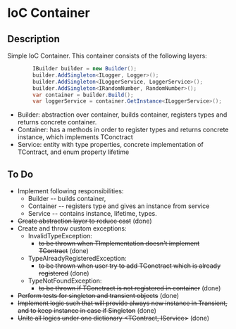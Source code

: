 # IoC Container

## Description

Simple IoC Container. This container consists of the following layers:

```cs
		IBuilder builder = new Builder();
        builder.AddSingleton<ILogger, Logger>();
        builder.AddSingleton<ILoggerService, LoggerService>();
        builder.AddSingleton<IRandomNumber, RandomNumber>();
        var container = builder.Build();
        var loggerService = container.GetInstance<ILoggerService>();
```

- Builder: abstraction over container, builds container, registers types and returns concrete container.
- Container: has a methods in order to register types and returns concrete instance, which implements TConctract
- Service: entity with type properties, concrete implementation of TContract, and enum property lifetime

## To Do

- Implement following responsibilities: 
  - Builder -- builds container, 
  - Container -- registers type and gives an instance from service
  - Service -- contains instance, lifetime, types.
- ~~Create abstraction layer to reduce cast~~ (done)
- Create and throw custom exceptions:
  - InvalidTypeException: 
    - ~~to be thrown when TImplementation doesn't implement TContract~~ (done)
  - TypeAlreadyRegisteredException: 
    - ~~to be thrown when user try to add TConctract which is already registered~~ (done)
  - TypeNotFoundException: 
    - ~~to be thrown if TConctract is not registered in container~~ (done)
- ~~Perform tests for singleton and transient objects~~ (done)
- ~~Implement logic such that will provide always new instance in Transient, and to keep instance in case if Singleton~~ (done)
- ~~Unite all logics under one dictionary <TContract, IService>~~ (done)